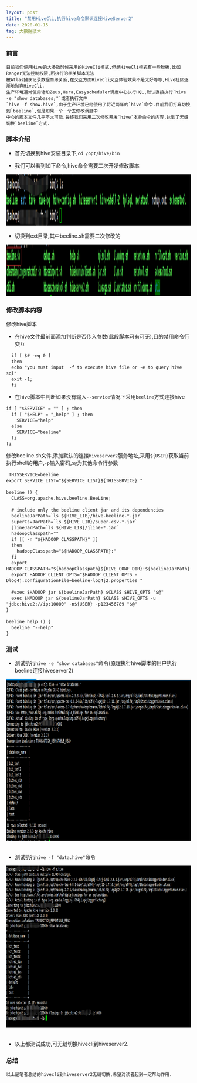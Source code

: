 ```yaml
---
layout: post
title: "禁用HiveCli,执行hive命令默认连接HiveServer2"
date: 2020-01-15
tag: 大数据技术
---
```


### 前言
    
    目前我们使用Hive的大多数时候采用的HiveCli模式,但是HiveCli模式有一些短板,比如Ranger无法控制权限,所执行的相关脚本无法
    被Atlas捕获记录数据血缘关系,在交互方面HiveCli交互体验效果不是太好等等,Hive社区逐渐地抛弃HiveCli.
    生产环境通常使用诸如Zeus,Hera,Easyscheduler调度中心执行HQL,默认直接执行`hive -e "show databases;"`或者执行文件
    `hive -f show.hive`,由于生产环境已经使用了将近两年的`hive`命令.目前我们打算切换到`beeline`,但是如果一个一个去修改调度中
    中心的脚本文件几乎不太可能.最终我们采用二次修改开发`hive`本身命令的内容,达到了无缝切换`beeline`方式.

### 脚本介绍

 * 首先切换到hive安装目录下,`cd /opt/hive/bin`
  
 * 我们可以看到如下命令,hive命令需要二次开发修改脚本
 
<div align="left">
<img src="/images/posts/hive02/hive01.png" height="140" width="1440" />  
</div>

 * 切换到ext目录,其中beeline.sh需要二次修改的
    
<div align="left">
<img src="/images/posts/hive02/hive02.png" height="140" width="1440" />  
</div>

### 修改脚本内容

   修改hive脚本
 
 * 在hive文件最前面添加判断是否传入参数(此段脚本可有可无),目的禁用命令行交互
 
 ```
   if [ $# -eq 0 ]
   then
   echo "you must input  -f to execute hive file or -e to query hive sql"
   exit -1;
   fi
 ```
  * 在hive脚本中判断如果没有输入`--service`情况下采用`beeline`方式连接hive

```
if [ "$SERVICE" = "" ] ; then
  if [ "$HELP" = "_help" ] ; then
    SERVICE="help"
  else
    SERVICE="beeline"
  fi
fi
```

   修改beeline.sh文件,添加默认的连接`hiveserver2`服务地址,采用`${USER}`获取当前执行shell的用户,`-p`输入密码,`$@`为其他命令行参数
 
```
 THISSERVICE=beeline
export SERVICE_LIST="${SERVICE_LIST}${THISSERVICE} "

beeline () {
  CLASS=org.apache.hive.beeline.BeeLine;

  # include only the beeline client jar and its dependencies
  beelineJarPath=`ls ${HIVE_LIB}/hive-beeline-*.jar`
  superCsvJarPath=`ls ${HIVE_LIB}/super-csv-*.jar`
  jlineJarPath=`ls ${HIVE_LIB}/jline-*.jar`
  hadoopClasspath=""
  if [[ -n "${HADOOP_CLASSPATH}" ]]
  then
    hadoopClasspath="${HADOOP_CLASSPATH}:"
  fi
  export HADOOP_CLASSPATH="${hadoopClasspath}${HIVE_CONF_DIR}:${beelineJarPath}:${superCsvJarPath}:${jlineJarPath}"
  export HADOOP_CLIENT_OPTS="$HADOOP_CLIENT_OPTS -Dlog4j.configurationFile=beeline-log4j2.properties "

  #exec $HADOOP jar ${beelineJarPath} $CLASS $HIVE_OPTS "$@"
  exec $HADOOP jar ${beelineJarPath} $CLASS $HIVE_OPTS -u "jdbc:hive2://ip:10000" -n${USER} -p123456789 "$@"
}

beeline_help () {
  beeline "--help"
}

```

### 测试

* 测试执行`hive -e "show databases"`命令(原理执行hive脚本的用户执行beeline连接hiveserver2)
 
<div align="left">
<img src="/images/posts/hive02/hive03.png" height="440" width="1440" />  
</div>

<br/>

* 测试执行`hive -f "data.hive"`命令

<div align="left">
<img src="/images/posts/hive02/hive04.png" height="440" width="1440" />  
</div>  

<br/>

* 以上都测试成功,可无缝切换hivecli到hiveserver2.

### 总结

    以上是笔者总结的hivecli到hiveserver2无缝切换,希望对读者起到一定帮助作用.
